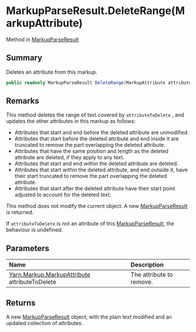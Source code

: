 # MarkupParseResult.DeleteRange(MarkupAttribute)

Method in [MarkupParseResult](/docs/api/csharp/yarn.markup.markupparseresult.md)

## Summary


Deletes an attribute from this markup.


```csharp
public readonly MarkupParseResult DeleteRange(MarkupAttribute attributeToDelete)
```

## Remarks


This method deletes the range of text covered by  <code>attributeToDelete</code> , and updates the other attributes in this
markup as follows:

<ul type="bullet">
<li>
Attributes that start and end before the deleted attribute are
unmodified.
</li>
<li>
Attributes that start before the deleted attribute and end inside it
are truncated to remove the part overlapping the deleted attribute.
</li>
<li>
Attributes that have the same position and length as the deleted
attribute are deleted, if they apply to any text.
</li>
<li>
Attributes that start and end within the deleted attribute are
deleted.
</li>
<li>
Attributes that start within the deleted attribute, and end outside
it, have their start truncated to remove the part overlapping the
deleted attribute.
</li>
<li>
Attributes that start after the deleted attribute have their start
point adjusted to account for the deleted text.
</li>
</ul> <p>
This method does not modify the current object. A new <a href="yarn.markup.markupparseresult.md">MarkupParseResult</a> is returned.
</p> <p>
If <code>attributeToDelete</code> is not an attribute of this
<a href="yarn.markup.markupparseresult.md">MarkupParseResult</a>, the behaviour is undefined.
</p>

## Parameters

|Name|Description|
|:---|:---|
|[Yarn.Markup.MarkupAttribute](/docs/api/csharp/yarn.markup.markupattribute.md) attributeToDelete|The attribute to remove.|

## Returns

A new  <a href="yarn.markup.markupparseresult.md">MarkupParseResult</a>  object, with the
plain text modified and an updated collection of
attributes.

